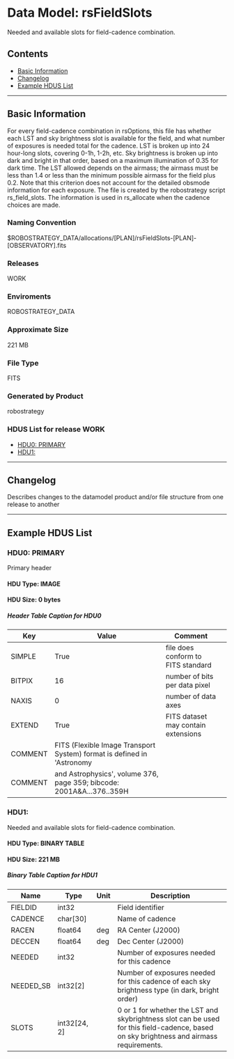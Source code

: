 # Data Model: rsFieldSlots


Needed and available slots for field-cadence combination.


## Contents
- [Basic Information](#basic-information)
- [Changelog](#changelog)
- [Example HDUS List](#example-hdus-list)

---

## Basic Information
For every field-cadence combination in rsOptions, this file has whether each LST and sky brightness slot is available for the field, and what number of exposures is needed total for the cadence. LST is broken up into 24 hour-long slots, covering 0-1h, 1-2h, etc. Sky brightness is broken up into dark and bright in that order, based on a maximum illumination of 0.35 for dark time. The LST allowed depends on the airmass; the airmass must be less than 1.4 or less than the minimum possible airmass for the field plus 0.2. Note that this criterion does not account for the detailed obsmode information for each exposure. The file is created by the robostrategy script rs_field_slots. The information is used in rs_allocate when the cadence choices are made.

### Naming Convention
$ROBOSTRATEGY_DATA/allocations/[PLAN]/rsFieldSlots-[PLAN]-[OBSERVATORY].fits

### Releases
WORK

### Enviroments
ROBOSTRATEGY_DATA

### Approximate Size
221 MB

### File Type
FITS

### Generated by Product
robostrategy

### HDUS List for release WORK
  - [HDU0: PRIMARY](#hdu0-primary)
  - [HDU1: ](#hdu1-)

---

## Changelog
Describes changes to the datamodel product and/or file structure from one release to another

---
## Example HDUS List

### HDU0: PRIMARY
Primary header

#### HDU Type: IMAGE
#### HDU Size:  0 bytes

##### Header Table Caption for HDU0
Key | Value | Comment | |
| --- | --- | --- | --- |
| SIMPLE | True | file does conform to FITS standard |
| BITPIX | 16 | number of bits per data pixel |
| NAXIS | 0 | number of data axes |
| EXTEND | True | FITS dataset may contain extensions |
| COMMENT |   FITS (Flexible Image Transport System) format is defined in 'Astronomy |  |
| COMMENT |   and Astrophysics', volume 376, page 359; bibcode: 2001A&A...376..359H |  |



### HDU1: 
Needed and available slots for field-cadence combination.

#### HDU Type: BINARY TABLE
#### HDU Size:  221 MB

##### Binary Table Caption for HDU1
Name | Type | Unit | Description |
| --- | --- | --- | --- |
 | FIELDID | int32 |  | Field identifier |
 | CADENCE | char[30] |  | Name of cadence |
 | RACEN | float64 | deg | RA Center (J2000) |
 | DECCEN | float64 | deg | Dec Center (J2000) |
 | NEEDED | int32 |  | Number of exposures needed for this cadence |
 | NEEDED_SB | int32[2] |  | Number of exposures needed for this cadence of each sky brightness type (in dark, bright order) |
 | SLOTS | int32[24, 2] |  | 0 or 1 for whether the LST and skybrightness slot can be used for this field-cadence, based on sky brightness and airmass requirements. |


